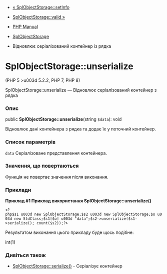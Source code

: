 - [« SplObjectStorage::setInfo](splobjectstorage.setinfo.md)
- [SplObjectStorage::valid »](splobjectstorage.valid.md)

- [PHP Manual](index.md)
- [SplObjectStorage](class.splobjectstorage.md)
- Відновлює серіалізований контейнер із рядка

# SplObjectStorage::unserialize

(PHP 5 \>u003d 5.2.2, PHP 7, PHP 8)

SplObjectStorage::unserialize — Відновлює серіалізований контейнер
з рядка

### Опис

public **SplObjectStorage::unserialize**(string `$data`): void

Відновлює дані контейнера з рядка та додає їх у поточний
контейнер.

### Список параметрів

`data`
Серіалізоване представлення контейнера.

### Значення, що повертаються

Функція не повертає значення після виконання.

### Приклади

**Приклад #1 Приклад використання **SplObjectStorage::unserialize()****

` <?php$s1 u003d new SplObjectStorage;$s2 u003d new SplObjectStorage;$o u003d new StdClass;$s1[$o] u003d "data";$s2->unserialize($s1->serialize(); count($s2));?> `

Результатом виконання цього прикладу буде щось подібне:

int(1)

### Дивіться також

- [SplObjectStorage::serialize()](splobjectstorage.serialize.md) -
Серіалізує контейнер
